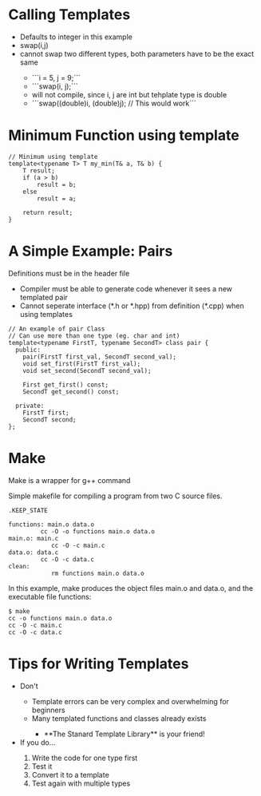 # Calling Templates
<ul>
  <li>Defaults to integer in this example</li>
  <li>swap<double>(i,j)</li>
  <li>cannot swap two different types, both parameters have to be the exact same</li>
  <ul>
  <li>```i = 5, j = 9;```</li>
  <li>```swap<double>(i, j);```</li>
  <li>will not compile, since i, j are int but tehplate type is double</li>
  <li>```swap<double>((double)i, (double)j); // This would work```</li>
  </ul>
</ul>

# Minimum Function using template
```
// Minimum using template
template<typename T> T my_min(T& a, T& b) {
    T result;
    if (a > b)
        result = b;
    else
        result = a;
    
    return result; 
}
```

# A Simple Example: Pairs

Definitions must be in the header file
<ul>
  <li>Compiler must be able to generate code whenever it sees a new templated pair</li>
  <li>Cannot seperate interface (*.h or *.hpp) from definition (*.cpp) when using templates</li>
</ul>

```
// An example of pair Class
// Can use more than one type (eg. char and int)
template<typename FirstT, typename SecondT> class pair { 
  public:
    pair(FirstT first_val, SecondT second_val);
    void set_first(FirstT first_val);
    void set_second(SecondT second_val);

    First get_first() const;
    SecondT get_second() const;

  private:
    FirstT first;
    SecondT second;
};
```

# Make 
Make is a wrapper for g++ command

Simple makefile for compiling a program from two C source files.  
```
.KEEP_STATE

functions: main.o data.o 
         cc -O -o functions main.o data.o 
main.o: main.c 
        	cc -O -c main.c 
data.o: data.c 
         cc -O -c data.c 
clean: 
        	rm functions main.o data.o
```

In this example, make produces the object files main.o and data.o, and the executable file functions:
```
$ make 
cc -o functions main.o data.o 
cc -O -c main.c 
cc -O -c data.c 
```

# Tips for Writing Templates
<ul>
  <li>Don't</li>
  <ul>
    <li>Template errors can be very complex and overwhelming for beginners</li>
    <li>Many templated functions and classes already exists</li>
    <ul><li>**The Stanard Template Library** is your friend!</li></ul>
  </ul>
  <li>If you do...</li>
  <ol>
    <li>Write the code for one type first</li>
    <li>Test it</li>
    <li>Convert it to a template</li>
    <li>Test again with multiple types</li>
  </ol>
</ul>